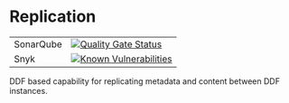 # Replication


| | |
|----------|----------|
|SonarQube | [![Quality Gate Status](https://sonarcloud.io/api/project_badges/measure?project=replication&metric=alert_status)](https://sonarcloud.io/dashboard?id=replication%3Areplication)|
|Snyk | [![Known Vulnerabilities](https://snyk.io/test/github/connexta/replication/badge.svg)](https://snyk.io/test/github/connexta/replication)|

DDF based capability for replicating metadata and content between DDF instances.
